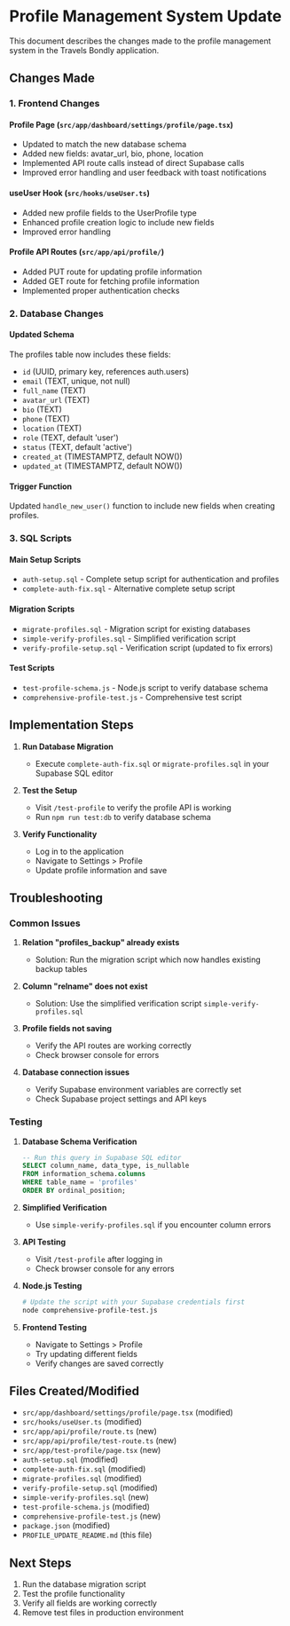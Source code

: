 # Profile Management System Update

This document describes the changes made to the profile management system in the Travels Bondly application.

## Changes Made

### 1. Frontend Changes

#### Profile Page (`src/app/dashboard/settings/profile/page.tsx`)
- Updated to match the new database schema
- Added new fields: avatar_url, bio, phone, location
- Implemented API route calls instead of direct Supabase calls
- Improved error handling and user feedback with toast notifications

#### useUser Hook (`src/hooks/useUser.ts`)
- Added new profile fields to the UserProfile type
- Enhanced profile creation logic to include new fields
- Improved error handling

#### Profile API Routes (`src/app/api/profile/`)
- Added PUT route for updating profile information
- Added GET route for fetching profile information
- Implemented proper authentication checks

### 2. Database Changes

#### Updated Schema
The profiles table now includes these fields:
- `id` (UUID, primary key, references auth.users)
- `email` (TEXT, unique, not null)
- `full_name` (TEXT)
- `avatar_url` (TEXT)
- `bio` (TEXT)
- `phone` (TEXT)
- `location` (TEXT)
- `role` (TEXT, default 'user')
- `status` (TEXT, default 'active')
- `created_at` (TIMESTAMPTZ, default NOW())
- `updated_at` (TIMESTAMPTZ, default NOW())

#### Trigger Function
Updated `handle_new_user()` function to include new fields when creating profiles.

### 3. SQL Scripts

#### Main Setup Scripts
- `auth-setup.sql` - Complete setup script for authentication and profiles
- `complete-auth-fix.sql` - Alternative complete setup script

#### Migration Scripts
- `migrate-profiles.sql` - Migration script for existing databases
- `simple-verify-profiles.sql` - Simplified verification script
- `verify-profile-setup.sql` - Verification script (updated to fix errors)

#### Test Scripts
- `test-profile-schema.js` - Node.js script to verify database schema
- `comprehensive-profile-test.js` - Comprehensive test script

## Implementation Steps

1. **Run Database Migration**
   - Execute `complete-auth-fix.sql` or `migrate-profiles.sql` in your Supabase SQL editor

2. **Test the Setup**
   - Visit `/test-profile` to verify the profile API is working
   - Run `npm run test:db` to verify database schema

3. **Verify Functionality**
   - Log in to the application
   - Navigate to Settings > Profile
   - Update profile information and save

## Troubleshooting

### Common Issues

1. **Relation "profiles_backup" already exists**
   - Solution: Run the migration script which now handles existing backup tables

2. **Column "relname" does not exist**
   - Solution: Use the simplified verification script `simple-verify-profiles.sql`

3. **Profile fields not saving**
   - Verify the API routes are working correctly
   - Check browser console for errors

4. **Database connection issues**
   - Verify Supabase environment variables are correctly set
   - Check Supabase project settings and API keys

### Testing

1. **Database Schema Verification**
   ```sql
   -- Run this query in Supabase SQL editor
   SELECT column_name, data_type, is_nullable 
   FROM information_schema.columns 
   WHERE table_name = 'profiles' 
   ORDER BY ordinal_position;
   ```

2. **Simplified Verification**
   - Use `simple-verify-profiles.sql` if you encounter column errors

3. **API Testing**
   - Visit `/test-profile` after logging in
   - Check browser console for any errors

4. **Node.js Testing**
   ```bash
   # Update the script with your Supabase credentials first
   node comprehensive-profile-test.js
   ```

5. **Frontend Testing**
   - Navigate to Settings > Profile
   - Try updating different fields
   - Verify changes are saved correctly

## Files Created/Modified

- `src/app/dashboard/settings/profile/page.tsx` (modified)
- `src/hooks/useUser.ts` (modified)
- `src/app/api/profile/route.ts` (new)
- `src/app/api/profile/test-route.ts` (new)
- `src/app/test-profile/page.tsx` (new)
- `auth-setup.sql` (modified)
- `complete-auth-fix.sql` (modified)
- `migrate-profiles.sql` (modified)
- `verify-profile-setup.sql` (modified)
- `simple-verify-profiles.sql` (new)
- `test-profile-schema.js` (modified)
- `comprehensive-profile-test.js` (new)
- `package.json` (modified)
- `PROFILE_UPDATE_README.md` (this file)

## Next Steps

1. Run the database migration script
2. Test the profile functionality
3. Verify all fields are working correctly
4. Remove test files in production environment